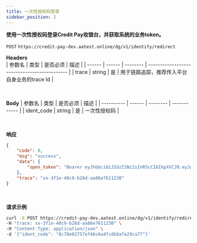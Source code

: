 ```yaml
---
title: 一次性授权码登录
sidebar_position: 2
---
```

**使用一次性授权码登录Credit Pay收银台，并获取系统的业务token。**

`POST` `https://credit-pay-dev.aatest.online/dg/v1/identify/redirect`
<br/>


**Headers**  
| 参数名 | 类型   | 是否必须 | 描述                                         |
| ------ | ------ | -------- | -------------------------------------------- |
| trace  | string | 是       | 用于链路追踪，推荐传入平台自身业务的trace Id |


<br/>

**Body**
| 参数名     | 类型   | 是否必须 | 描述         |
| ---------- | ------ | -------- | ------------ |
| ident_code | string | 是       | 一次性授权码 |

<br/>

**响应**
```json
{
    "code": 0,
    "msg": "success",
    "data": {
        "open_token": "Bearer eyJhbGciOiJIUzI1NiIsInR5cCI6IkpXVCJ9.eyJwcm9qZWN0SWQiOiI2NzI4ZDgyYjAwMTBhZThhYzVlOSIsInBsYXRmb3JtSWQiOiIzMjhjZjk1OTUwZjU0Zjg5YTJkZDRjM2JmOThhYzVmYiIsInBsYXRmb3JtVXNlcklkIjoiNDczXzMyXzg2MDAwNjk4IiwidXNlcklkIjoiNjczYjEyYTcwMDJiYTk3ZjY0MTYiLCJzZWNyZXQiOiIzMWM5MjIiLCJpZGVudENvZGUiOiJiYjE1YTUwMWQyMzU0YWViOTM3MTYwYzY3YjM1ODBhNiIsImlhdCI6MTczMjUzNDUxNSwiZXhwIjoxNzMyNTM4MTE1fQ.VjKQ37Ea3kxPGpoQ9dIuArGPo5ENrDilQuAP6p0Ixxx"
    },
    "trace": "xx-3f1e-40c9-b26d-aa86e7611230"
}
```

<br/>

**请求示例**
```bash
curl -X POST https://credit-pay-dev.aatest.online/dg/v1/identify/redirect \
-H "trace: xx-3f1e-40c9-b26d-aa86e7611230" \
-H "Content-Type: application/json" \
-d '{"ident_code": "8c78e02757ef46c6a4fcdb6afe29ca77"}'
```
